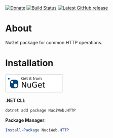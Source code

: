 [![Donate](https://img.shields.io/badge/-%E2%99%A5%20Donate-%23ff69b4)](https://hmlendea.go.ro/donate) [![Build Status](https://github.com/hmlendea/nuciweb.http/actions/workflows/dotnet.yml/badge.svg)](https://github.com/hmlendea/nuciweb.http/actions/workflows/dotnet.yml) [![Latest GitHub release](https://img.shields.io/github/v/release/hmlendea/nuciweb.http)](https://github.com/hmlendea/nuciweb.http/releases/latest)

# About

NuGet package for common HTTP operations.

# Installation

[![Get it from NuGet](https://raw.githubusercontent.com/hmlendea/readme-assets/master/badges/stores/nuget.png)](https://nuget.org/packages/NuciWeb.HTTP)

**.NET CLI**:
```bash
dotnet add package NuciWeb.HTTP
```

**Package Manager**:
```powershell
Install-Package NuciWeb.HTTP
```
